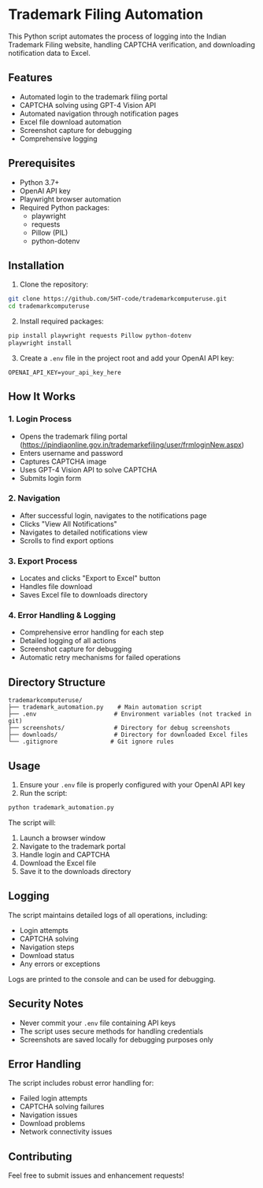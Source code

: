 # Trademark Filing Automation

This Python script automates the process of logging into the Indian Trademark Filing website, handling CAPTCHA verification, and downloading notification data to Excel.

## Features

- Automated login to the trademark filing portal
- CAPTCHA solving using GPT-4 Vision API
- Automated navigation through notification pages
- Excel file download automation
- Screenshot capture for debugging
- Comprehensive logging

## Prerequisites

- Python 3.7+
- OpenAI API key
- Playwright browser automation
- Required Python packages:
  - playwright
  - requests
  - Pillow (PIL)
  - python-dotenv

## Installation

1. Clone the repository:
```bash
git clone https://github.com/5HT-code/trademarkcomputeruse.git
cd trademarkcomputeruse
```

2. Install required packages:
```bash
pip install playwright requests Pillow python-dotenv
playwright install
```

3. Create a `.env` file in the project root and add your OpenAI API key:
```
OPENAI_API_KEY=your_api_key_here
```

## How It Works

### 1. Login Process
- Opens the trademark filing portal (https://ipindiaonline.gov.in/trademarkefiling/user/frmloginNew.aspx)
- Enters username and password
- Captures CAPTCHA image
- Uses GPT-4 Vision API to solve CAPTCHA
- Submits login form

### 2. Navigation
- After successful login, navigates to the notifications page
- Clicks "View All Notifications"
- Navigates to detailed notifications view
- Scrolls to find export options

### 3. Export Process
- Locates and clicks "Export to Excel" button
- Handles file download
- Saves Excel file to downloads directory

### 4. Error Handling & Logging
- Comprehensive error handling for each step
- Detailed logging of all actions
- Screenshot capture for debugging
- Automatic retry mechanisms for failed operations

## Directory Structure

```
trademarkcomputeruse/
├── trademark_automation.py    # Main automation script
├── .env                      # Environment variables (not tracked in git)
├── screenshots/              # Directory for debug screenshots
├── downloads/                # Directory for downloaded Excel files
└── .gitignore               # Git ignore rules
```

## Usage

1. Ensure your `.env` file is properly configured with your OpenAI API key
2. Run the script:
```bash
python trademark_automation.py
```

The script will:
1. Launch a browser window
2. Navigate to the trademark portal
3. Handle login and CAPTCHA
4. Download the Excel file
5. Save it to the downloads directory

## Logging

The script maintains detailed logs of all operations, including:
- Login attempts
- CAPTCHA solving
- Navigation steps
- Download status
- Any errors or exceptions

Logs are printed to the console and can be used for debugging.

## Security Notes

- Never commit your `.env` file containing API keys
- The script uses secure methods for handling credentials
- Screenshots are saved locally for debugging purposes only

## Error Handling

The script includes robust error handling for:
- Failed login attempts
- CAPTCHA solving failures
- Navigation issues
- Download problems
- Network connectivity issues

## Contributing

Feel free to submit issues and enhancement requests! 